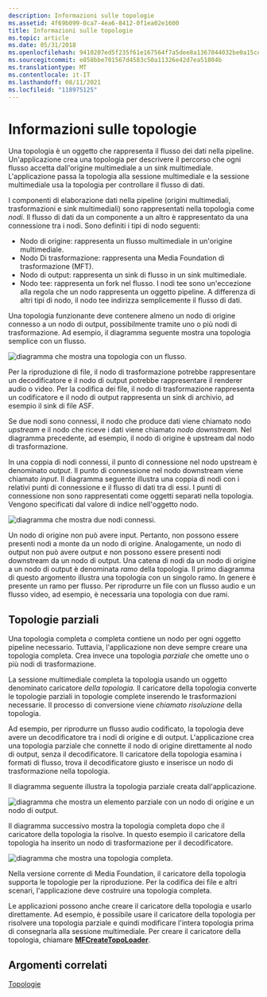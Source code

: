 ```yaml
---
description: Informazioni sulle topologie
ms.assetid: 4f69b099-0ca7-4ea6-8412-0f1ea02e1600
title: Informazioni sulle topologie
ms.topic: article
ms.date: 05/31/2018
ms.openlocfilehash: 9410207ed5f235f61e167564f7a5dee8a1367044032be0a15cef9ac3b95fb9e0
ms.sourcegitcommit: e858bbe701567d4583c50a11326e42d7ea51804b
ms.translationtype: MT
ms.contentlocale: it-IT
ms.lasthandoff: 08/11/2021
ms.locfileid: "118975125"
---
```

# <a name="about-topologies"></a>Informazioni sulle topologie

Una topologia è un oggetto che rappresenta il flusso dei dati nella pipeline. Un'applicazione crea una topologia per descrivere il percorso che ogni flusso accetta dall'origine multimediale a un sink multimediale. L'applicazione passa la topologia alla sessione multimediale e la sessione multimediale usa la topologia per controllare il flusso di dati.

I componenti di elaborazione dati nella pipeline (origini multimediali, trasformazioni e sink multimediali) sono rappresentati nella topologia come *nodi*. Il flusso di dati da un componente a un altro è rappresentato da una connessione tra i nodi. Sono definiti i tipi di nodo seguenti:

-   Nodo di origine: rappresenta un flusso multimediale in un'origine multimediale.
-   Nodo Di trasformazione: rappresenta una Media Foundation di trasformazione (MFT).
-   Nodo di output: rappresenta un sink di flusso in un sink multimediale.
-   Nodo tee: rappresenta un fork nel flusso. I nodi tee sono un'eccezione alla regola che un nodo rappresenta un oggetto pipeline. A differenza di altri tipi di nodo, il nodo tee indirizza semplicemente il flusso di dati.

Una topologia funzionante deve contenere almeno un nodo di origine connesso a un nodo di output, possibilmente tramite uno o più nodi di trasformazione. Ad esempio, il diagramma seguente mostra una topologia semplice con un flusso.

![diagramma che mostra una topologia con un flusso.](images/topology01.png)

Per la riproduzione di file, il nodo di trasformazione potrebbe rappresentare un decodificatore e il nodo di output potrebbe rappresentare il renderer audio o video. Per la codifica dei file, il nodo di trasformazione rappresenta un codificatore e il nodo di output rappresenta un sink di archivio, ad esempio il sink di file ASF.

Se due nodi sono connessi, il nodo che produce dati viene chiamato nodo *upstream* e il nodo che riceve i dati viene chiamato *nodo downstream.* Nel diagramma precedente, ad esempio, il nodo di origine è upstream dal nodo di trasformazione.

In una coppia di nodi connessi, il punto di connessione nel nodo upstream è denominato *output*. Il punto di connessione nel nodo downstream viene chiamato *input*. Il diagramma seguente illustra una coppia di nodi con i relativi punti di connessione e il flusso di dati tra di essi. I punti di connessione non sono rappresentati come oggetti separati nella topologia. Vengono specificati dal valore di indice nell'oggetto nodo.

![diagramma che mostra due nodi connessi.](images/topology04.png)

Un nodo di origine non può avere input. Pertanto, non possono essere presenti nodi a monte da un nodo di origine. Analogamente, un nodo di output non può avere output e non possono essere presenti nodi downstream da un nodo di output. Una catena di nodi da un nodo di origine a un nodo di output è denominata *ramo* della topologia. Il primo diagramma di questo argomento illustra una topologia con un singolo ramo. In genere è presente un ramo per flusso. Per riprodurre un file con un flusso audio e un flusso video, ad esempio, è necessaria una topologia con due rami.

## <a name="partial-topologies"></a>Topologie parziali

Una topologia completa *o* completa contiene un nodo per ogni oggetto pipeline necessario. Tuttavia, l'applicazione non deve sempre creare una topologia completa. Crea invece una topologia *parziale* che omette uno o più nodi di trasformazione.

La sessione multimediale completa la topologia usando un oggetto denominato caricatore *della topologia.* Il caricatore della topologia converte le topologie parziali in topologie complete inserendo le trasformazioni necessarie. Il processo di conversione viene *chiamato risoluzione* della topologia.

Ad esempio, per riprodurre un flusso audio codificato, la topologia deve avere un decodificatore tra i nodi di origine e di output. L'applicazione crea una topologia parziale che connette il nodo di origine direttamente al nodo di output, senza il decodificatore. Il caricatore della topologia esamina i formati di flusso, trova il decodificatore giusto e inserisce un nodo di trasformazione nella topologia.

Il diagramma seguente illustra la topologia parziale creata dall'applicazione.

![diagramma che mostra un elemento parziale con un nodo di origine e un nodo di output.](images/topology02.png)

Il diagramma successivo mostra la topologia completa dopo che il caricatore della topologia la risolve. In questo esempio il caricatore della topologia ha inserito un nodo di trasformazione per il decodificatore.

![diagramma che mostra una topologia completa.](images/topology03.png)

Nella versione corrente di Media Foundation, il caricatore della topologia supporta le topologie per la riproduzione. Per la codifica dei file e altri scenari, l'applicazione deve costruire una topologia completa.

Le applicazioni possono anche creare il caricatore della topologia e usarlo direttamente. Ad esempio, è possibile usare il caricatore della topologia per risolvere una topologia parziale e quindi modificare l'intera topologia prima di consegnarla alla sessione multimediale. Per creare il caricatore della topologia, chiamare [**MFCreateTopoLoader**](/windows/desktop/api/mfidl/nf-mfidl-mfcreatetopoloader).

## <a name="related-topics"></a>Argomenti correlati

<dl> <dt>

[Topologie](topologies.md)
</dt> </dl>

 

 



